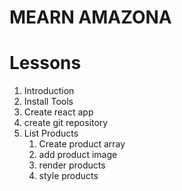 # MEARN AMAZONA

# Lessons
1. Introduction
2. Install Tools
3. Create react app
4. create git repository
5. List Products
    1. Create product array
    2. add product image
    3. render products
    4. style products
    